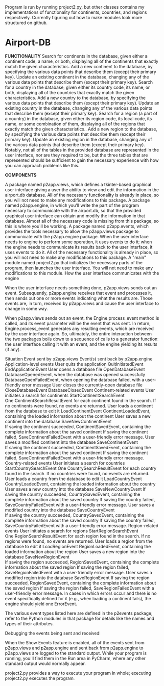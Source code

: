 Program is run by running project2.py, but other classes contains my implementations of functionality for continents, countries, and regions respectively. Currently figuring out how to make modules look more structured on github.

# Airport-DB
**FUNCTIONALITY**
Search for continents in the database, given either a continent code, a name, or both, displaying all of the continents that exactly match the given characteristics.
Add a new continent to the database, by specifying the various data points that describe them (except their primary key).
Update an existing continent in the database, changing any of the various data points that describe them (except their primary key).
Search for a country in the database, given either its country code, its name, or both, displaying all of the countries that exactly match the given characteristics.
Add a new country to the database, by specifying the various data points that describe them (except their primary key).
Update an existing country in the database, changing any of the various data points that describe them (except their primary key).
Search for a region (a part of a country) in the database, given either its region code, its local code, its name, or some combination of them, displaying all of the regions that exactly match the given characteristics..
Add a new region to the database, by specifying the various data points that describe them (except their primary key).
Update an existing region in the database, changing any of the various data points that describe them (except their primary key).
Notably, not all of the tables in the provided database are represented in the user interface, nor are they required to be, but the three tables that are represented should be sufficient to gain the necessary experience with how you can approach problems like this.

**COMPONENTS**

A package named p2app.views, which defines a tkinter-based graphical user interface giving a user the ability to view and edit the information in the airport.db database. All of the necessary functionality is already in place, so you will not need to make any modifications to this package.
A package named p2app.engine, in which you'll write the part of the program necessary to communicate with the airport.db, so that the provided graphical user interface can obtain and modify the information in that database. Almost all of the necessary code is missing from this package, so this is where you'll be working.
A package named p2app.events, which provides the tools necessary to allow the p2app.views package to communicate with the p2app.engine package. When the user interface needs to engine to perform some operation, it uses events to do it; when the engine needs to communicate its results back to the user interface, it uses events to do it. All of the necessary functionality is already in place, so you will not need to make any modifications to this package.
A "main" module named project2.py that initializes the necessary parts of the program, then launches the user interface. You will not need to make any modifications to this module.
How the user interface communicates with the engine

When the user interface needs something done, p2app.views sends out an event. Subsequently, p2app.engine receives that event and processes it, then sends out one or more events indicating what the results are. Those events are, in turn, received by p2app.views and cause the user interface to change in some way.

When p2app.views sends out an event, the Engine.process_event method is called, and its event parameter will be the event that was sent. In return, Engine.process_event generates any resulting events, which are received by the user interface again. So, ultimately, the entire interaction between the two packages boils down to a sequence of calls to a generator function: the user interface calling it with an event, and the engine yielding its results (if any).


Situation	Event sent by p2app.views	Event(s) sent back by p2app.engine
Application-level events
User quits the application	QuitInitiatedEvent	EndApplicationEvent
User opens a database file	OpenDatabaseEvent	
DatabaseOpenedEvent, when the database was opened successfully
DatabaseOpenFailedEvent, when opening the database failed, with a user-friendly error message
User closes the currently-open database file	CloseDatabaseEvent	DatabaseClosedEvent
Continent-related events
User initiates a search for continents	StartContinentSearchEvent	
One ContinentSearchResultEvent for each continent found in the search.
If no continents were found, no events are returned.
User loads a continent from the database to edit it	LoadContinentEvent	ContinentLoadedEvent, containing the loaded information about the continent
User saves a new continent into the database	SaveNewContinentEvent	
If saving the continent succeeded, ContinentSavedEvent, containing the complete information about the saved continent
If saving the continent failed, SaveContinentFailedEvent with a user-friendly error message.
User saves a modified continent into the database	SaveContinentEvent	
If saving the continent succeeded, ContinentSavedEvent, containing the complete information about the saved continent
If saving the continent failed, SaveContinentFailedEvent with a user-friendly error message.
Country-related events
User initiates a search for countries	StartCountrySearchEvent	
One CountrySearchResultEvent for each country found in the search.
If no countries were found, no events are returned.
User loads a country from the database to edit it	LoadCountryEvent	CountryLoadedEvent, containing the loaded information about the country
User saves a new country into the database	SaveNewCountryEvent	
If saving the country succeeded, CountrySavedEvent, containing the complete information about the saved country
If saving the country failed, SaveCountryFailedEvent with a user-friendly error message.
User saves a modified country into the database	SaveCountryEvent	
If saving the country succeeded, CountrySavedEvent, containing the complete information about the saved country
If saving the country failed, SaveCountryFailedEvent with a user-friendly error message.
Region-related events
User initiates a search for regions	StartRegionSearchEvent	
One RegionSearchResultEvent for each region found in the search.
If no regions were found, no events are returned.
User loads a region from the database to edit it	LoadRegionEvent	RegionLoadedEvent, containing the loaded information about the region
User saves a new region into the database	SaveNewRegionEvent	
If saving the region succeeded, RegionSavedEvent, containing the complete information about the saved region
If saving the region failed, SaveRegionFailedEvent with a user-friendly error message.
User saves a modified region into the database	SaveRegionEvent	
If saving the region succeeded, RegionSavedEvent, containing the complete information about the saved region
If saving the region failed, SaveRegionFailedEvent with a user-friendly error message.
In cases in which errors occur and there is no event specifically defined for it (e.g., when loading a continent fails), the engine should yield one ErrorEvent.

The various event types listed here are defined in the p2events package; refer to the Python modules in that package for details like the names and types of their attributes.

Debugging the events being sent and received

When the Show Events feature is enabled, all of the events sent from p2app.views and p2app.engine and sent back from p2app.engine to p2app.views are logged to the standard output. While your program is running, you'll find them in the Run area in PyCharm, where any other standard output would normally appear.

project2.py provides a way to execute your program in whole; executing project2.py executes the program. 
